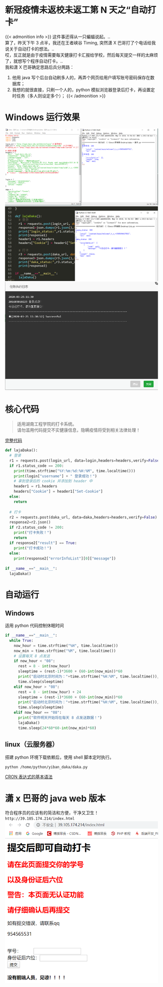 # 新冠疫情未返校未返工第 N 天之“自动打卡”


{{< admonition info >}}
这件事还得从一只蝙蝠说起。..  
算了，昨天下午 3 点半，我还在王者峡谷 Timing, 突然潇 X 巴哥打了个电话给我说关于自动打卡的想法。..  
哎，反正就是由于疫情需要每天健康打卡汇报给学校，然后每天提交一样的太麻烦了，就想写个程序自动打卡。..  
我和潇 X 巴哥确定思路后兵分两路：   
1. 他用 java 写个后台自动刷多人的，再弄个网页给用户填写账号密码保存在数据库；
2. 我想的就很直接，只刷一个人的，python 模拟浏览器登录后打卡，再设置定时任务（多人则设定多个）；
{{< /admonition >}}

<!--more-->
# Windows 运行效果
![打卡成功](images/result1.png)  
![重复打卡](images/result.png)  
![定时任务日志](images/result2.png)  

# 核心代码
> 适用湖南工程学院的打卡系统。  
请勿滥用代码提交不实健康信息，隐瞒疫情将受到相关法律处理！

[完整代码](https://github.com/Lruihao/python-funny-code/blob/master/%E6%98%93%E7%8F%AD%E6%89%93%E5%8D%A1.py)
```py 模拟登录打卡 https://github.com/Lruihao/python-funny-code/blob/master/%E6%98%93%E7%8F%AD%E6%89%93%E5%8D%A1.py 完整代码
def lajaDaka():
  # 登录
  r1 = requests.post(login_url, data=login,headers=headers,verify=False)
  if r1.status_code == 200:
    print(time.strftime("%Y:%m:%d:%H:%M", time.localtime()))
    print(login["username"] + " 登录成功！")
    # 拿到登录后的 cookie 并添加到 header 中
    header1 = r1.headers
    headers["Cookie"] = header1["Set-Cookie"]
  else:
    return

  # 打卡
  r2 = requests.post(daka_url, data=daka,headers=headers,verify=False)
  response2=r2.json()
  if r2.status_code != 200:
    print("打卡失败！")
    return
  if response2["result"] == True:
    print("打卡成功！")
  else:
    print(response2["errorInfoList"][0]["message"])

if __name__=="__main__":
  lajaDaka()
```

# 自动运行
## Windows
适用 python 代码控制休眠时间
```py 定时
if __name__=="__main__":
  while True:
    now_hour = time.strftime("%H", time.localtime())
    now_min = time.strftime("%M", time.localtime())
    # 设置每天 8 点发送
    if now_hour < "08":
      rest = 8 - int(now_hour)
      sleeptime = (rest-1)*3600 + (60-int(now_min))*60
      print("启动时北京时间为："+time.strftime("%H:%M", time.localtime()),"\t 脚本将在",rest-1,"小时",int((sleeptime-(rest-1)*3600)/60),"分钟后打卡")
      time.sleep(sleeptime)
    elif now_hour > "08":
      rest = 8 - int(now_hour) + 24
      sleeptime = (rest-1)*3600 + (60-int(now_min))*60
      print("启动时北京时间为："+time.strftime("%H:%M", time.localtime()),"\t 脚本将在",rest-1,"小时",int((sleeptime-(rest-1)*3600)/60),"分钟后打卡")
      time.sleep(sleeptime)
    elif now_hour == "08":
      print("软件明天开始将在每天 8 点发送数据！")
      lajaDaka()
      time.sleep(24*60*60-int(now_min)*60)
```

## linux（云服务器）
搭建 python 环境下载依赖后，使用 shell 脚本定时执行。
```bash 脚本内容设定
python /home/python/yiban_daka/daka.py
```
[CRON 表达式的基本语法](/posts/cron/)

# 潇 x 巴哥的 java web 版本
符合程序员的应该有的简洁和方便，干净又卫生！
`http://39.105.174.214/index.html`  
![java web 版](images/javaweb.png)  


